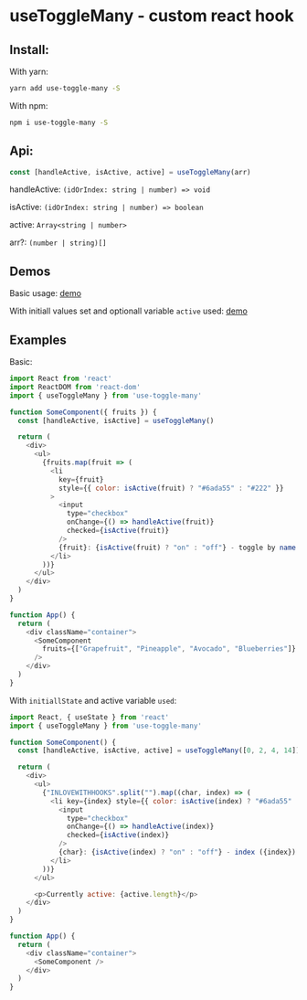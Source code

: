 # useToggleMany - custom react hook

## Install:

With yarn:

```bash
yarn add use-toggle-many -S
```

With npm:

```bash
npm i use-toggle-many -S
```

## Api:

```javascript
const [handleActive, isActive, active] = useToggleMany(arr)
```

handleActive:  `(idOrIndex: string | number) => void`

isActive: `(idOrIndex: string | number) => boolean`

active: `Array<string | number>`

arr?: `(number | string)[]`


## Demos

Basic usage: [demo](https://codesandbox.io/s/xow466o03o)

With initiall values set and optionall variable `active` used: [demo](https://codesandbox.io/s/x74q4wqqvo) 

## Examples

Basic:

```javascript
import React from 'react'
import ReactDOM from 'react-dom'
import { useToggleMany } from 'use-toggle-many'

function SomeComponent({ fruits }) {
  const [handleActive, isActive] = useToggleMany()

  return (
    <div>
      <ul>
        {fruits.map(fruit => (
          <li
            key={fruit}
            style={{ color: isActive(fruit) ? "#6ada55" : "#222" }}
          >
            <input
              type="checkbox"
              onChange={() => handleActive(fruit)}
              checked={isActive(fruit)}
            />
            {fruit}: {isActive(fruit) ? "on" : "off"} - toggle by name ({fruit})
          </li>
        ))}
      </ul>
    </div>
  )
}

function App() {
  return (
    <div className="container">
      <SomeComponent
        fruits={["Grapefruit", "Pineapple", "Avocado", "Blueberries"]}
      />
    </div>
  )
}

```

With `initiallState` and active variable `used`:

```javascript
import React, { useState } from 'react'
import { useToggleMany } from 'use-toggle-many'

function SomeComponent() {
  const [handleActive, isActive, active] = useToggleMany([0, 2, 4, 14])

  return (
    <div>
      <ul>
        {"INLOVEWITHHOOKS".split("").map((char, index) => (
          <li key={index} style={{ color: isActive(index) ? "#6ada55" : "#222" }}>
            <input
              type="checkbox"
              onChange={() => handleActive(index)}
              checked={isActive(index)}
            />
            {char}: {isActive(index) ? "on" : "off"} - index ({index})
          </li>
        ))}
      </ul>

      <p>Currently active: {active.length}</p>
    </div>
  )
}

function App() {
  return (
    <div className="container">
      <SomeComponent />
    </div>
  )
}

```
